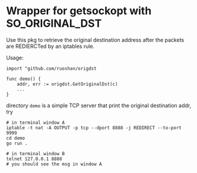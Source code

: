 # Wrapper for getsockopt with SO\_ORIGINAL\_DST
Use this pkg to retrieve the original destination address after the packets
are REDIERCTed by an iptables rule.

Usage:
```
import "github.com/ruoshan/origdst

func demo() {
    addr, err := origdst.GetOriginalDst(c)
    ...
}
```

directory `demo` is a simple TCP server that print the original destination addr, try
```
# in terminal window A
iptable -t nat -A OUTPUT -p tcp --dport 8888 -j REDIRECT --to-port 9999
cd demo
go run .

# in terminal window B
telnet 127.0.0.1 8888
# you should see the msg in window A
```

